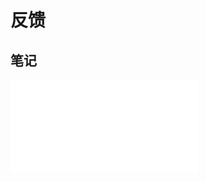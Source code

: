 # 反馈  

## 笔记
<object data="feedback.pdf" type="application/pdf" width="100%" height="800">
    <embed src="feedback.pdf" type="application/pdf" />
</object>
